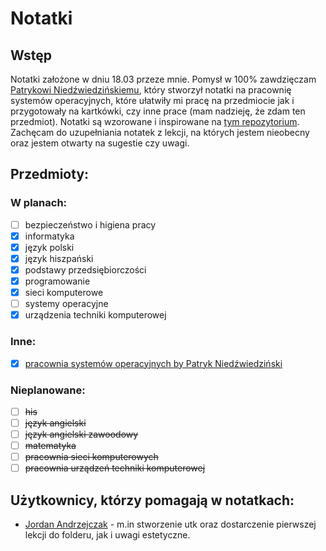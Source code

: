# Notatki
## Wstęp
Notatki założone w dniu 18.03 przeze mnie. Pomysł w 100% zawdzięczam [Patrykowi Niedźwiedzińskiemu](https://github.com/pniedzwiedzinski "github"), który stworzył notatki na pracownię systemów operacyjnych, które ułatwiły mi pracę na przedmiocie jak i przygotowały na kartkówki, czy inne prace (mam nadzieję, że zdam ten przedmiot). Notatki są wzorowane i inspirowane na [tym repozytorium](https://github.com/pniedzwiedzinski/pso/). Zachęcam do uzupełniania notatek z lekcji, na których jestem nieobecny oraz jestem otwarty na sugestie czy uwagi.
## Przedmioty:
### W planach:
- [ ] bezpieczeństwo i higiena pracy
- [x] informatyka
- [x] język polski
- [x] język hiszpański
- [x] podstawy przedsiębiorczości
- [x] programowanie
- [x] sieci komputerowe
- [ ] systemy operacyjne
- [x] urządzenia techniki komputerowej

### Inne:
- [X] [pracownia systemów operacyjnych by Patryk Niedźwiedziński](https://github.com/pniedzwiedzinski/pso/)

### Nieplanowane:
- [ ] ~~his~~
- [ ] ~~język angielski~~
- [ ] ~~język angielski zawoodowy~~
- [ ] ~~matematyka~~
- [ ] ~~pracownia sieci komputerowych~~
- [ ] ~~pracownia urządzeń techniki komputerowej~~

## Użytkownicy, którzy pomagają w notatkach:
- [Jordan Andrzejczak]("https://github.com/pniedzwiedzinski/pso/" "github") - m.in stworzenie utk oraz dostarczenie pierwszej lekcji do folderu, jak i uwagi estetyczne.
